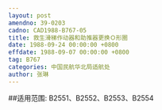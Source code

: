 ```yaml
---
layout: post
amendno: 39-0203
cadno: CAD1988-B767-05
title: 救生滑梯作动器和助推器更换Ｏ形圈
date: 1988-09-24 00:00:00 +0800
effdate: 1988-09-07 00:00:00 +0800
tag: B767
categories: 中国民航华北局适航处
author: 张琳
---
```


##适用范围:
B2551、B2552、B2553、B2554

